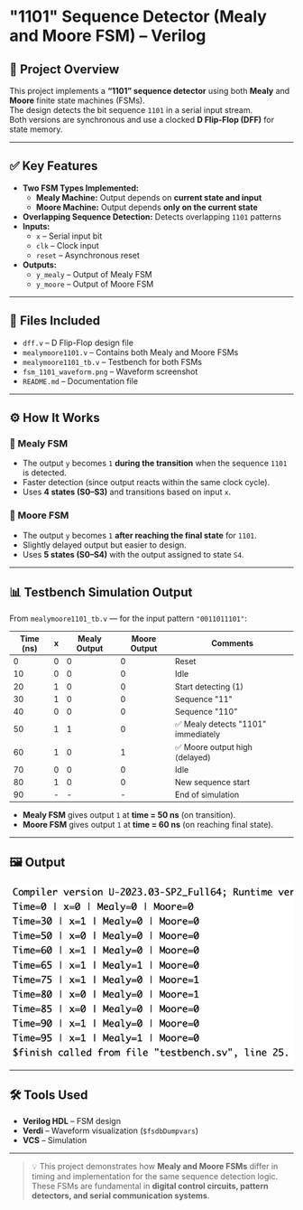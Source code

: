 # "1101" Sequence Detector (Mealy and Moore FSM) – Verilog

## 🧠 Project Overview

This project implements a **“1101” sequence detector** using both **Mealy** and **Moore** finite state machines (FSMs).  
The design detects the bit sequence `1101` in a serial input stream.  
Both versions are synchronous and use a clocked **D Flip-Flop (DFF)** for state memory.

---

## ✅ Key Features

- **Two FSM Types Implemented:**
  - **Mealy Machine:** Output depends on **current state and input**
  - **Moore Machine:** Output depends **only on the current state**
- **Overlapping Sequence Detection:** Detects overlapping `1101` patterns
- **Inputs:**
  - `x` – Serial input bit
  - `clk` – Clock input
  - `reset` – Asynchronous reset
- **Outputs:**
  - `y_mealy` – Output of Mealy FSM
  - `y_moore` – Output of Moore FSM

---

## 📂 Files Included

- `dff.v` – D Flip-Flop design file  
- `mealymoore1101.v` – Contains both Mealy and Moore FSMs  
- `mealymoore1101_tb.v` – Testbench for both FSMs  
- `fsm_1101_waveform.png` – Waveform screenshot  
- `README.md` – Documentation file  

---

## ⚙️ How It Works

### 🔹 Mealy FSM

- The output `y` becomes `1` **during the transition** when the sequence `1101` is detected.  
- Faster detection (since output reacts within the same clock cycle).  
- Uses **4 states (S0–S3)** and transitions based on input `x`.

### 🔹 Moore FSM

- The output `y` becomes `1` **after reaching the final state** for `1101`.  
- Slightly delayed output but easier to design.  
- Uses **5 states (S0–S4)** with the output assigned to state `S4`.

---

## 📊 Testbench Simulation Output

From `mealymoore1101_tb.v` — for the input pattern `"0011011101"`:

| Time (ns) | x | Mealy Output | Moore Output | Comments |
|------------|---|---------------|---------------|-----------|
| 0 | 0 | 0 | 0 | Reset |
| 10 | 0 | 0 | 0 | Idle |
| 20 | 1 | 0 | 0 | Start detecting (1) |
| 30 | 1 | 0 | 0 | Sequence "11" |
| 40 | 0 | 0 | 0 | Sequence "110" |
| 50 | 1 | 1 | 0 | ✅ Mealy detects "1101" immediately |
| 60 | 1 | 0 | 1 | ✅ Moore output high (delayed) |
| 70 | 0 | 0 | 0 | Idle |
| 80 | 1 | 0 | 0 | New sequence start |
| 90 | - | - | - | End of simulation |

- **Mealy FSM** gives output `1` at **time = 50 ns** (on transition).  
- **Moore FSM** gives output `1` at **time = 60 ns** (on reaching final state).

---

## 🖼 Output

![“1101” Sequence Detector Waveform](fsm_1101.png)

---

## 🛠 Tools Used

- **Verilog HDL** – FSM design  
- **Verdi** – Waveform visualization (`$fsdbDumpvars`)  
- **VCS** – Simulation  

---

> 💡 This project demonstrates how **Mealy and Moore FSMs** differ in timing and implementation for the same sequence detection logic.  
> These FSMs are fundamental in **digital control circuits, pattern detectors, and serial communication systems**.
